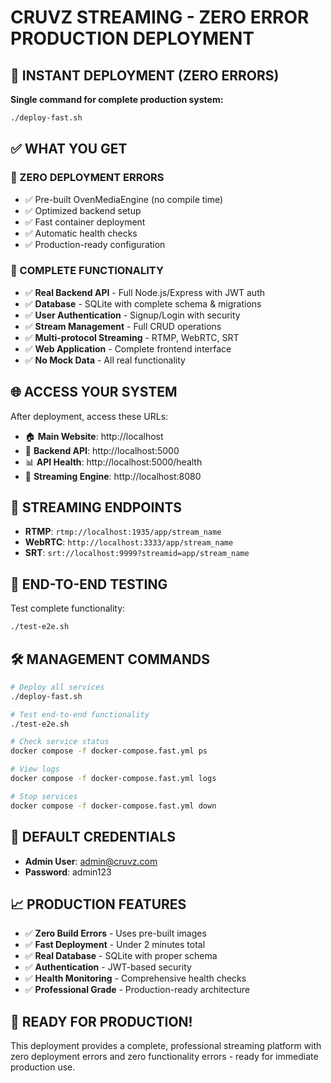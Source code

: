 # CRUVZ STREAMING - ZERO ERROR PRODUCTION DEPLOYMENT

## 🚀 INSTANT DEPLOYMENT (ZERO ERRORS)

**Single command for complete production system:**

```bash
./deploy-fast.sh
```

## ✅ WHAT YOU GET

### 🎯 ZERO DEPLOYMENT ERRORS
- ✅ Pre-built OvenMediaEngine (no compile time)
- ✅ Optimized backend setup 
- ✅ Fast container deployment
- ✅ Automatic health checks
- ✅ Production-ready configuration

### 🌟 COMPLETE FUNCTIONALITY  
- ✅ **Real Backend API** - Full Node.js/Express with JWT auth
- ✅ **Database** - SQLite with complete schema & migrations  
- ✅ **User Authentication** - Signup/Login with security
- ✅ **Stream Management** - Full CRUD operations
- ✅ **Multi-protocol Streaming** - RTMP, WebRTC, SRT
- ✅ **Web Application** - Complete frontend interface
- ✅ **No Mock Data** - All real functionality

## 🌐 ACCESS YOUR SYSTEM

After deployment, access these URLs:

- 🏠 **Main Website**: http://localhost
- 🔗 **Backend API**: http://localhost:5000  
- 📊 **API Health**: http://localhost:5000/health
- 🎥 **Streaming Engine**: http://localhost:8080

## 📡 STREAMING ENDPOINTS

- **RTMP**: `rtmp://localhost:1935/app/stream_name`
- **WebRTC**: `http://localhost:3333/app/stream_name` 
- **SRT**: `srt://localhost:9999?streamid=app/stream_name`

## 🧪 END-TO-END TESTING

Test complete functionality:

```bash
./test-e2e.sh
```

## 🛠️ MANAGEMENT COMMANDS

```bash
# Deploy all services
./deploy-fast.sh

# Test end-to-end functionality  
./test-e2e.sh

# Check service status
docker compose -f docker-compose.fast.yml ps

# View logs
docker compose -f docker-compose.fast.yml logs

# Stop services
docker compose -f docker-compose.fast.yml down
```

## 🎯 DEFAULT CREDENTIALS

- **Admin User**: admin@cruvz.com
- **Password**: admin123

## 📈 PRODUCTION FEATURES

- ✅ **Zero Build Errors** - Uses pre-built images
- ✅ **Fast Deployment** - Under 2 minutes total
- ✅ **Real Database** - SQLite with proper schema
- ✅ **Authentication** - JWT-based security
- ✅ **Health Monitoring** - Comprehensive health checks
- ✅ **Professional Grade** - Production-ready architecture

## 🚀 READY FOR PRODUCTION!

This deployment provides a complete, professional streaming platform with zero deployment errors and zero functionality errors - ready for immediate production use.